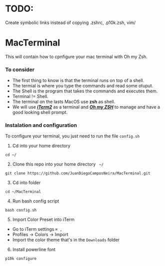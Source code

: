# TODO:
Create symbolic links instead of copying .zshrc, .p10k.zsh, vim/

# MacTerminal
This will contain how to cpnfigure your mac terminal with Oh my Zsh.

### To consider
- The first thing to know is that the terminal runs on top of a shell.
- The termial is where you type the commands and read some otuput.
- The Shell is the program that takes the commands and executes them.
- Terminal != Shell.
- The terminal on the lasts MacOS use <b>zsh</b> as shell.
- We will use <b><i>[iTerm2](https://iterm2.com)</i></b> as a terminal and <b><i>[Oh my ZSH](https://ohmyz.sh)</i></b> to manage and have a good looking shell prompt.

### Instalation and configuration
To configure your terminal, you just need to run the file ```config.sh```
1. Cd into your home directory
```shell
cd ~/
```
2. Clone this repo into your home directory <code> ~/ </code>
```shell
git clone https://github.com/JuanDiegoCamposNeira/MacTerminal.git
```
3. Cd into folder
```shell
cd ~/MacTerminal
```
4. Run bash config script
```shell
bash config.sh
```
5. Import Color Preset into iTerm 
  - Go to iTerm settings <code>⌘ ,</code>
  - Profiles → Colors → Import
  - Import the color theme that's in the <code>Downloads</code> folder
6. Install powerline font
```shell
p10k configure
```
